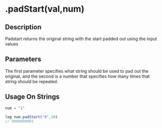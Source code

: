 # .padStart(val,num)

## Description

Padstart returns the original string with the start padded out using the input values

## Parameters

The first parameter specifies what string should be used to pad out the original, and the second is a number that specifies how many times that string should be repeated.

## Usage On Strings

```javascript
num = "1"

log num.padStart("0",10)
// 0000000001
```
